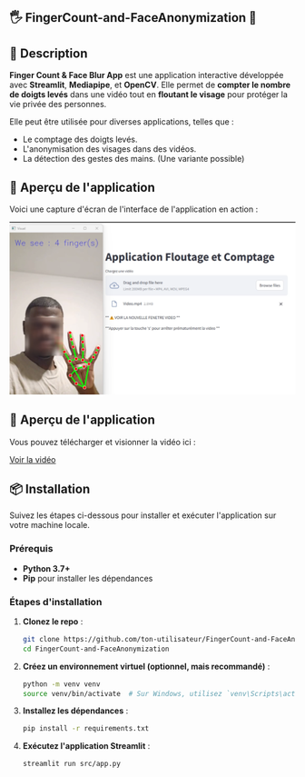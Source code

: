 ## 🖐️ FingerCount-and-FaceAnonymization 🎥

## 🚀 Description

**Finger Count & Face Blur App** est une application interactive développée avec **Streamlit**, **Mediapipe**, et **OpenCV**. Elle permet de **compter le nombre de doigts levés** dans une vidéo tout en **floutant le visage** pour protéger la vie privée des personnes.

Elle peut être utilisée pour diverses applications, telles que :
- Le comptage des doigts levés.
- L'anonymisation des visages dans des vidéos.
- La détection des gestes des mains. (Une variante possible)


## 📸 Aperçu de l'application

Voici une capture d'écran de l'interface de l'application en action :

![Aperçu de l'application](assets/demo_screenshot.png)

## 🎥 Aperçu de l'application

Vous pouvez télécharger et visionner la vidéo ici :

[Voir la vidéo](https://github.com/Samuel-engineer/FingerCount-and-FaceAnonymization/raw/main/assets/demo-video.mp4)


## 📦 Installation

Suivez les étapes ci-dessous pour installer et exécuter l'application sur votre machine locale.

### Prérequis
- **Python 3.7+**
- **Pip** pour installer les dépendances

### Étapes d'installation

1. **Clonez le repo** :
   ```bash
   git clone https://github.com/ton-utilisateur/FingerCount-and-FaceAnonymization.git
   cd FingerCount-and-FaceAnonymization
   
2. **Créez un environnement virtuel (optionnel, mais recommandé)** :
   ```bash
   python -m venv venv
   source venv/bin/activate  # Sur Windows, utilisez `venv\Scripts\activate`
   
3. **Installez les dépendances** :
   ```bash
   pip install -r requirements.txt
   
4. **Exécutez l'application Streamlit** :
   ```bash
   streamlit run src/app.py
